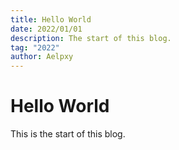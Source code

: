 ```yaml
---
title: Hello World
date: 2022/01/01
description: The start of this blog.
tag: "2022"
author: Aelpxy
---
```


# Hello World

This is the start of this blog.
